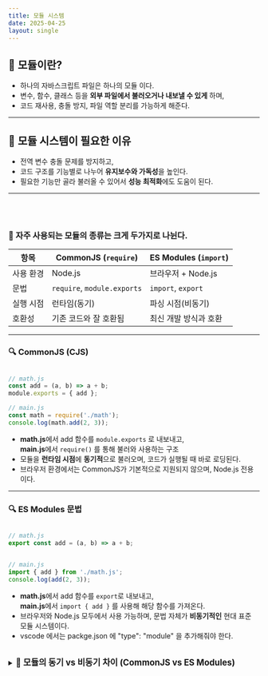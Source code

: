 ```yaml
---
title: 모듈 시스템
date: 2025-04-25
layout: single
---
```



## 📌 모듈이란?

- 하나의 자바스크립트 파일은 하나의 모듈 이다.
- 변수, 함수, 클래스 등을 **외부 파일에서 불러오거나 내보낼 수 있게** 하며,
- 코드 재사용, 충돌 방지, 파일 역할 분리를 가능하게 해준다.

---

## 📌 모듈 시스템이 필요한 이유

- 전역 변수 충돌 문제를 방지하고,
- 코드 구조를 기능별로 나누어 **유지보수와 가독성**을 높인다.
- 필요한 기능만 골라 불러올 수 있어서 **성능 최적화**에도 도움이 된다.

---

<br>
<br>

### 📁 자주 사용되는 모듈의 종류는 크게 두가지로 나뉜다.

| 항목         | CommonJS (`require`)         | ES Modules (`import`)      |
|--------------|-------------------------------|-----------------------------|
| 사용 환경     | Node.js                      | 브라우저 + Node.js          |
| 문법         | `require`, `module.exports`   | `import`, `export`          |
| 실행 시점     | 런타임(동기)                 | 파싱 시점(비동기)           |
| 호환성       | 기존 코드와 잘 호환됨        | 최신 개발 방식과 호환       |

---

### 🔍 CommonJS (CJS) 

```js

// math.js
const add = (a, b) => a + b;
module.exports = { add };

// main.js
const math = require('./math');
console.log(math.add(2, 3));

```
- **math.js**에서 add 함수를 `module.exports` 로 내보내고, <br>
  **main.js**에서 `require()` 를 통해 불러와 사용하는 구조 
- 모듈을 **런타임 시점**에 **동기적**으로 불러오며, 코드가 실행될 때 바로 로딩된다.
- 브라우저 환경에서는 CommonJS가 기본적으로 지원되지 않으며, Node.js 전용이다.

  

---

### 🔍 ES Modules 문법

```js

// math.js
export const add = (a, b) => a + b;


// main.js
import { add } from './math.js';
console.log(add(2, 3));

```
- **math.js**에서 add 함수를 `export`로 내보내고, <br>
  **main.js**에서 `import { add }` 를 사용해 해당 함수를 가져온다. 
- 브라우저와 Node.js 모두에서 사용 가능하며, 문법 자체가 **비동기적인** 현대 표준 모듈 시스템이다.
-  vscode 에서는 packge.json 에 "type": "module" 을 추가해줘야 한다.

<br>

<details>
  <summary><strong style="font-size: 1.2em;">🔸 모듈의 동기 vs 비동기 차이 (CommonJS vs ES Modules)</strong></summary>

  <div style="background: #f0f0f0; padding: 1em; " markdown="1">

<br>

  | 구분            | CommonJS (CJS)                              | ES Modules (ESM)                                |
|-----------------|----------------------------------------------|-------------------------------------------------|
| **불러오는 시점** | 런타임 시점 (코드 실행 중에 불러옴)         | 파싱 시점 (코드 실행 전에 해석됨)               |
| **방식**         | 동기 – `require()`가 완료될 때까지 멈춤     | 비동기적 설계 – 병렬적으로 로딩 가능           |
| **특징**         | `require()`는 함수처럼 즉시 모듈 로드        | `import`는 **최상단에만** 사용 가능, 정적 분석 |



<br>

- **CommonJS**는 `require()`를 **코드가 실행되는 그 순간**에 모듈을 불러온다.  
  → 다음 줄로 넘어가기 전에 **모듈이 모두 로드될 때까지 기다린다.** → **동기적 방식**

- **ES Modules**는 `import`를 **코드 실행 전에 미리 분석해서** 불러올 준비를 한다.  
  → 전체 모듈 구조를 파싱(분석)하고, **비동기적으로 로딩될 수 있도록 설계**되어 있다.


</div>
</details>
